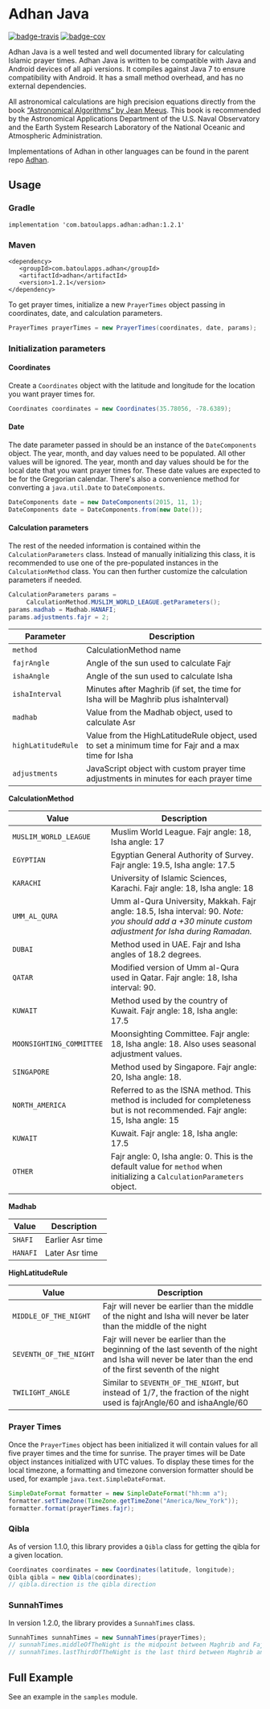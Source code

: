 # Adhan Java

[![badge-travis][]][travis] [![badge-cov][]][codecov]

Adhan Java is a well tested and well documented library for calculating Islamic prayer times. Adhan Java is written to be compatible with Java and Android devices of all api versions. It compiles against Java 7 to ensure compatibility with Android. It has a small method overhead, and has no external dependencies.

All astronomical calculations are high precision equations directly from the book [“Astronomical Algorithms” by Jean Meeus](http://www.willbell.com/math/mc1.htm). This book is recommended by the Astronomical Applications Department of the U.S. Naval Observatory and the Earth System Research Laboratory of the National Oceanic and Atmospheric Administration.

Implementations of Adhan in other languages can be found in the parent repo [Adhan](https://github.com/batoulapps/Adhan).

## Usage

### Gradle

```
implementation 'com.batoulapps.adhan:adhan:1.2.1'
```

### Maven

```
<dependency>
   <groupId>com.batoulapps.adhan</groupId>
   <artifactId>adhan</artifactId>
   <version>1.2.1</version>
</dependency>
```

To get prayer times, initialize a new `PrayerTimes` object passing in coordinates, date, and calculation parameters.

```java
PrayerTimes prayerTimes = new PrayerTimes(coordinates, date, params);
```

### Initialization parameters

#### Coordinates

Create a `Coordinates` object with the latitude and longitude for the location you want prayer times for.

```java
Coordinates coordinates = new Coordinates(35.78056, -78.6389);
```

#### Date

The date parameter passed in should be an instance of the `DateComponents` object. The year, month, and day values need to be populated. All other values will be ignored. The year, month and day values should be for the  local date that you want prayer times for. These date values are expected to be for the Gregorian calendar. There's also a convenience method for converting a `java.util.Date` to `DateComponents`.

```java
DateComponents date = new DateComponents(2015, 11, 1);
DateComponents date = DateComponents.from(new Date());
```

#### Calculation parameters

The rest of the needed information is contained within the `CalculationParameters` class. Instead of manually initializing this class, it is recommended to use one of the pre-populated instances in the `CalculationMethod` class. You can then further customize the calculation parameters if needed.

```java
CalculationParameters params =
     CalculationMethod.MUSLIM_WORLD_LEAGUE.getParameters();
params.madhab = Madhab.HANAFI;
params.adjustments.fajr = 2;
```

| Parameter | Description |
| --------- | ----------- |
| `method`    | CalculationMethod name |
| `fajrAngle` | Angle of the sun used to calculate Fajr |
| `ishaAngle` | Angle of the sun used to calculate Isha |
| `ishaInterval` | Minutes after Maghrib (if set, the time for Isha will be Maghrib plus ishaInterval) |
| `madhab` | Value from the Madhab object, used to calculate Asr |
| `highLatitudeRule` | Value from the HighLatitudeRule object, used to set a minimum time for Fajr and a max time for Isha |
| `adjustments` | JavaScript object with custom prayer time adjustments in minutes for each prayer time |

**CalculationMethod**

| Value | Description |
| ----- | ----------- |
| `MUSLIM_WORLD_LEAGUE` | Muslim World League. Fajr angle: 18, Isha angle: 17 |
| `EGYPTIAN` | Egyptian General Authority of Survey. Fajr angle: 19.5, Isha angle: 17.5 |
| `KARACHI` | University of Islamic Sciences, Karachi. Fajr angle: 18, Isha angle: 18 |
| `UMM_AL_QURA` | Umm al-Qura University, Makkah. Fajr angle: 18.5, Isha interval: 90. *Note: you should add a +30 minute custom adjustment for Isha during Ramadan.* |
| `DUBAI` | Method used in UAE. Fajr and Isha angles of 18.2 degrees. |
| `QATAR` | Modified version of Umm al-Qura used in Qatar. Fajr angle: 18, Isha interval: 90. |
| `KUWAIT` | Method used by the country of Kuwait. Fajr angle: 18, Isha angle: 17.5 |
| `MOONSIGHTING_COMMITTEE` | Moonsighting Committee. Fajr angle: 18, Isha angle: 18. Also uses seasonal adjustment values. |
| `SINGAPORE` | Method used by Singapore. Fajr angle: 20, Isha angle: 18. |
| `NORTH_AMERICA` | Referred to as the ISNA method. This method is included for completeness but is not recommended. Fajr angle: 15, Isha angle: 15 |
| `KUWAIT` | Kuwait. Fajr angle: 18, Isha angle: 17.5 |
| `OTHER` | Fajr angle: 0, Isha angle: 0. This is the default value for `method` when initializing a `CalculationParameters` object. |

**Madhab**

| Value | Description |
| ----- | ----------- |
| `SHAFI` | Earlier Asr time |
| `HANAFI` | Later Asr time |

**HighLatitudeRule**

| Value | Description |
| ----- | ----------- |
| `MIDDLE_OF_THE_NIGHT` | Fajr will never be earlier than the middle of the night and Isha will never be later than the middle of the night |
| `SEVENTH_OF_THE_NIGHT` | Fajr will never be earlier than the beginning of the last seventh of the night and Isha will never be later than the end of the first seventh of the night |
| `TWILIGHT_ANGLE` | Similar to `SEVENTH_OF_THE_NIGHT`, but instead of 1/7, the fraction of the night used is fajrAngle/60 and ishaAngle/60 |


### Prayer Times

Once the `PrayerTimes` object has been initialized it will contain values for all five prayer times and the time for sunrise. The prayer times will be  Date object instances initialized with UTC values. To display these times for the local timezone, a formatting and timezone conversion formatter should be used, for example `java.text.SimpleDateFormat`.

```java
SimpleDateFormat formatter = new SimpleDateFormat("hh:mm a");
formatter.setTimeZone(TimeZone.getTimeZone("America/New_York"));
formatter.format(prayerTimes.fajr);
```

### Qibla

As of version 1.1.0, this library provides a `Qibla` class for getting the qibla for a given location.

```java
Coordinates coordinates = new Coordinates(latitude, longitude);
Qibla qibla = new Qibla(coordinates);
// qibla.direction is the qibla direction
```

### SunnahTimes

In version 1.2.0, the library provides a `SunnahTimes` class.

```java
SunnahTimes sunnahTimes = new SunnahTimes(prayerTimes);
// sunnahTimes.middleOfTheNight is the midpoint between Maghrib and Fajr
// sunnahTimes.lastThirdOfTheNight is the last third between Maghrib and Fajr
```

## Full Example

See an example in the `samples` module.

[badge-travis]: https://travis-ci.org/batoulapps/adhan-java.svg?branch=master
[badge-cov]: https://codecov.io/gh/batoulapps/adhan-java/branch/master/graph/badge.svg
[travis]: https://travis-ci.org/batoulapps/adhan-java
[codecov]: https://codecov.io/gh/batoulapps/adhan-java
